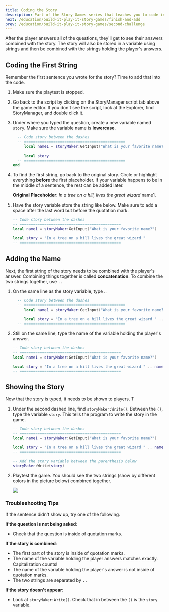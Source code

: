 ```yaml
---
title: Coding the Story
description: Part of the Story Games series that teaches you to code in Roblox. Use string variables and concatenation to code the story script.
next: /education/build-it-play-it-story-games/finish-and-add
prev: /education/build-it-play-it-story-games/second-challenge
---
```


After the player answers all of the questions, they'll get to see their answers combined with the story. The story will also be stored in a variable using strings and then be combined with the strings holding the player's answers.

## Coding the First String

Remember the first sentence you wrote for the story? Time to add that into the code.

1. Make sure the playtest is stopped.
2. Go back to the script by clicking on the StoryManager script tab above the game editor. If you don't see the script, look at the Explorer, find StoryManager, and double click it.
3. Under where you typed the question, create a new variable named `story`. Make sure the variable name is **lowercase**.

   ```lua
     -- Code story between the dashes
     -- =============================================
        local name1 = storyMaker:GetInput("What is your favorite name?")

        local story
     -- =============================================
   end
   ```

4. To find the first string, go back to the original story. Circle or highlight everything **before** the first placeholder. If your variable happens to be in the middle of a sentence, the rest can be added later.

   **Original Placeholder**: _In a tree on a hill, lives the great wizard_ name1.

5. Have the story variable store the string like below. Make sure to add a space after the last word but before the quotation mark.

   ```lua
   -- Code story between the dashes
   -- =============================================
   local name1 = storyMaker:GetInput("What is your favorite name?")

   local story = "In a tree on a hill lives the great wizard "
   -- =============================================
   ```

## Adding the Name

Next, the first string of the story needs to be combined with the player's answer. Combining things together is called **concatenation**. To combine the two strings together, use `..`

1. On the same line as the story variable, type ..

   ```lua
     -- Code story between the dashes
     -- =============================================
        local name1 = storyMaker:GetInput("What is your favorite name?")

        local story = "In a tree on a hill lives the great wizard " ..
     -- =============================================
   ```

2. Still on the same line, type the name of the variable holding the player's answer.

   ```lua
   -- Code story between the dashes
   -- =============================================
   local name1 = storyMaker:GetInput("What is your favorite name?")

   local story = "In a tree on a hill lives the great wizard " .. name1
   -- =============================================
   ```

## Showing the Story

Now that the story is typed, it needs to be shown to players. T

1. Under the second dashed line, find `storyMaker:Write()`. Between the `()`, type the variable `story`. This tells the program to write the story in the game.

   ```lua
   -- Code story between the dashes
   -- =============================================
   local name1 = storyMaker:GetInput("What is your favorite name?")

   local story = "In a tree on a hill lives the great wizard " .. name1
   -- =============================================

   -- Add the story variable between the parenthesis below
   storyMaker:Write(story)
   ```

2. Playtest the game. You should see the two strings (show by different colors in the picture below) combined together.

   <img src="../../assets/education/story-games/wcc2018_annotatedStory.png" />

### Troubleshooting Tips

If the sentence didn't show up, try one of the following.

**If the question is not being asked**:

- Check that the question is inside of quotation marks.

**If the story is combined**:

- The first part of the story is inside of quotation marks.
- The name of the variable holding the player answers matches exactly. Capitalization counts!
- The name of the variable holding the player's answer is not inside of quotation marks.
- The two strings are separated by `..`

**If the story doesn't appear**:

- Look at `storyMaker:Write()`. Check that in between the `()` is the `story` variable.
